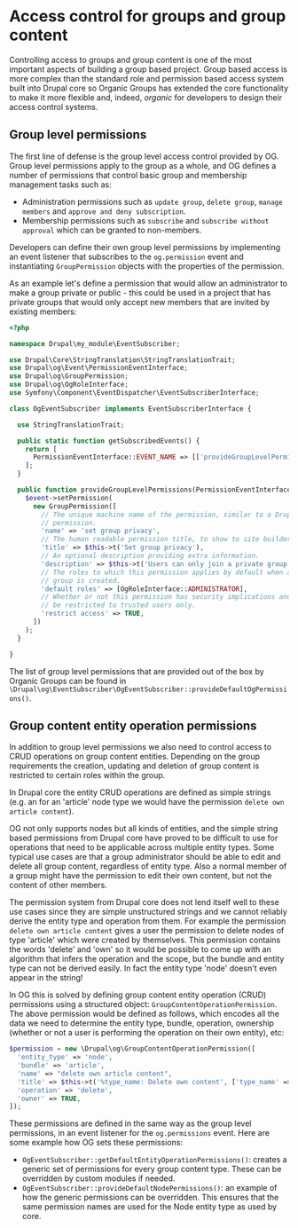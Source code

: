 Access control for groups and group content
===========================================

Controlling access to groups and group content is one of the most important
aspects of building a group based project. Group based access is more complex
than the standard role and permission based access system built into Drupal core
so Organic Groups has extended the core functionality to make it more flexible
and, indeed, _organic_ for developers to design their access control systems.

Group level permissions
-----------------------

The first line of defense is the group level access control provided by OG.
Group level permissions apply to the group as a whole, and OG defines a number
of permissions that control basic group and membership management tasks such as:
- Administration permissions such as `update group`, `delete group`, `manage
  members` and `approve and deny subscription`.
- Membership permissions such as `subscribe` and `subscribe without approval`
  which can be granted to non-members.

Developers can define their own group level permissions by implementing an event
listener that subscribes to the `og.permission` event and instantiating
`GroupPermission` objects with the properties of the permission.
 
As an example let's define a permission that would allow an administrator to
make a group private or public - this could be used in a project that has
private groups that would only accept new members that are invited by existing
members:

```php
<?php

namespace Drupal\my_module\EventSubscriber;

use Drupal\Core\StringTranslation\StringTranslationTrait;
use Drupal\og\Event\PermissionEventInterface;
use Drupal\og\GroupPermission;
use Drupal\og\OgRoleInterface;
use Symfony\Component\EventDispatcher\EventSubscriberInterface;

class OgEventSubscriber implements EventSubscriberInterface {

  use StringTranslationTrait;

  public static function getSubscribedEvents() {
    return [
      PermissionEventInterface::EVENT_NAME => [['provideGroupLevelPermissions']],
    ];
  }

  public function provideGroupLevelPermissions(PermissionEventInterface $event): void {
    $event->setPermission(
      new GroupPermission([
        // The unique machine name of the permission, similar to a Drupal core
        // permission.
        'name' => 'set group privacy',
        // The human readable permission title, to show to site builders in the UI.
        'title' => $this->t('Set group privacy'),
        // An optional description providing extra information.
        'description' => $this->t('Users can only join a private group when invited.'),
        // The roles to which this permission applies by default when a new
        // group is created.
        'default roles' => [OgRoleInterface::ADMINISTRATOR],
        // Whether or not this permission has security implications and should
        // be restricted to trusted users only.
        'restrict access' => TRUE,
      ])
    );
  }

}
```
  
The list of group level permissions that are provided out of the box by Organic
Groups can be found in
`\Drupal\og\EventSubscriber\OgEventSubscriber::provideDefaultOgPermissions()`.


Group content entity operation permissions
------------------------------------------

In addition to group level permissions we also need to control access to CRUD
operations on group content entities. Depending on the group requirements the
creation, updating and deletion of group content is restricted to certain roles
within the group.

In Drupal core the entity CRUD operations are defined as simple strings (e.g.
an for an 'article' node type we would have the permission `delete own article
content`). 

OG not only supports nodes but all kinds of entities, and the simple string
based permissions from Drupal core have proved to be difficult to use for
operations that need to be applicable across multiple entity types. Some typical
use cases are that a group administrator should be able to edit and delete all
group content, regardless of entity type. Also a normal member of a group might
have the permission to edit their own content, but not the content of other
members.

The permission system from Drupal core does not lend itself well to these use
cases since they are simple unstructured strings and we cannot reliably derive
the entity type and operation from them. For example the permission `delete own
article content` gives a user the permission to delete nodes of type 'article'
which were created by themselves. This permission contains the words 'delete'
and 'own' so it would be possible to come up with an algorithm that infers the
operation and the scope, but the bundle and entity type can not be derived
easily. In fact the entity type 'node' doesn't even appear in the string!

In OG this is solved by defining group content entity operation (CRUD)
permissions using a structured object: `GroupContentOperationPermission`. The
above permission would be defined as follows, which encodes all the data we need
to determine the entity type, bundle, operation, ownership (whether or not a
user is performing the operation on their own entity), etc:

```php
$permission = new \Drupal\og\GroupContentOperationPermission([
  'entity_type' => 'node',
  'bundle' => 'article',
  'name' => "delete own article content",
  'title' => $this->t('%type_name: Delete own content', ['type_name' => 'article']),
  'operation' => 'delete',
  'owner' => TRUE,
]);
```

These permissions are defined in the same way as the group level permissions, in
an event listener for the `og.permissions` event. Here are some example how OG
sets these permissions:

- `OgEventSubscriber::getDefaultEntityOperationPermissions()`: creates a generic
  set of permissions for every group content type. These can be overridden by
  custom modules if needed.
- `OgEventSubscriber::provideDefaultNodePermissions()`: an example of how the
  generic permissions can be overridden. This ensures that the same permission
  names are used for the Node entity type as used by core.
